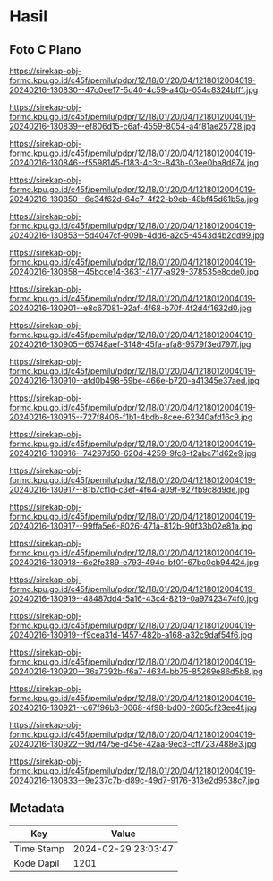 # Hasil

## Foto C Plano

https://sirekap-obj-formc.kpu.go.id/c45f/pemilu/pdpr/12/18/01/20/04/1218012004019-20240216-130830--47c0ee17-5d40-4c59-a40b-054c8324bff1.jpg

https://sirekap-obj-formc.kpu.go.id/c45f/pemilu/pdpr/12/18/01/20/04/1218012004019-20240216-130839--ef806d15-c6af-4559-8054-a4f81ae25728.jpg

https://sirekap-obj-formc.kpu.go.id/c45f/pemilu/pdpr/12/18/01/20/04/1218012004019-20240216-130846--f5598145-f183-4c3c-843b-03ee0ba8d874.jpg

https://sirekap-obj-formc.kpu.go.id/c45f/pemilu/pdpr/12/18/01/20/04/1218012004019-20240216-130850--6e34f62d-64c7-4f22-b9eb-48bf45d61b5a.jpg

https://sirekap-obj-formc.kpu.go.id/c45f/pemilu/pdpr/12/18/01/20/04/1218012004019-20240216-130853--5d4047cf-909b-4dd6-a2d5-4543d4b2dd99.jpg

https://sirekap-obj-formc.kpu.go.id/c45f/pemilu/pdpr/12/18/01/20/04/1218012004019-20240216-130858--45bcce14-3631-4177-a929-378535e8cde0.jpg

https://sirekap-obj-formc.kpu.go.id/c45f/pemilu/pdpr/12/18/01/20/04/1218012004019-20240216-130901--e8c67081-92af-4f68-b70f-4f2d4f1632d0.jpg

https://sirekap-obj-formc.kpu.go.id/c45f/pemilu/pdpr/12/18/01/20/04/1218012004019-20240216-130905--65748aef-3148-45fa-afa8-9579f3ed797f.jpg

https://sirekap-obj-formc.kpu.go.id/c45f/pemilu/pdpr/12/18/01/20/04/1218012004019-20240216-130910--afd0b498-59be-466e-b720-a41345e37aed.jpg

https://sirekap-obj-formc.kpu.go.id/c45f/pemilu/pdpr/12/18/01/20/04/1218012004019-20240216-130915--727f8406-f1b1-4bdb-8cee-62340afd16c9.jpg

https://sirekap-obj-formc.kpu.go.id/c45f/pemilu/pdpr/12/18/01/20/04/1218012004019-20240216-130916--74297d50-620d-4259-9fc8-f2abc71d62e9.jpg

https://sirekap-obj-formc.kpu.go.id/c45f/pemilu/pdpr/12/18/01/20/04/1218012004019-20240216-130917--81b7cf1d-c3ef-4f64-a09f-927fb9c8d9de.jpg

https://sirekap-obj-formc.kpu.go.id/c45f/pemilu/pdpr/12/18/01/20/04/1218012004019-20240216-130917--99ffa5e6-8026-471a-812b-90f33b02e81a.jpg

https://sirekap-obj-formc.kpu.go.id/c45f/pemilu/pdpr/12/18/01/20/04/1218012004019-20240216-130918--6e2fe389-e793-494c-bf01-67bc0cb94424.jpg

https://sirekap-obj-formc.kpu.go.id/c45f/pemilu/pdpr/12/18/01/20/04/1218012004019-20240216-130919--48487dd4-5a16-43c4-8219-0a97423474f0.jpg

https://sirekap-obj-formc.kpu.go.id/c45f/pemilu/pdpr/12/18/01/20/04/1218012004019-20240216-130919--f9cea31d-1457-482b-a168-a32c9daf54f6.jpg

https://sirekap-obj-formc.kpu.go.id/c45f/pemilu/pdpr/12/18/01/20/04/1218012004019-20240216-130920--36a7392b-f6a7-4634-bb75-85269e86d5b8.jpg

https://sirekap-obj-formc.kpu.go.id/c45f/pemilu/pdpr/12/18/01/20/04/1218012004019-20240216-130921--c67f96b3-0068-4f98-bd00-2605cf23ee4f.jpg

https://sirekap-obj-formc.kpu.go.id/c45f/pemilu/pdpr/12/18/01/20/04/1218012004019-20240216-130922--9d7f475e-d45e-42aa-9ec3-cff7237488e3.jpg

https://sirekap-obj-formc.kpu.go.id/c45f/pemilu/pdpr/12/18/01/20/04/1218012004019-20240216-130833--9e237c7b-d89c-49d7-9176-313e2d9538c7.jpg


## Metadata

| Key        | Value               |
| ---------- | ------------------- |
| Time Stamp | 2024-02-29 23:03:47 |
| Kode Dapil | 1201                |



